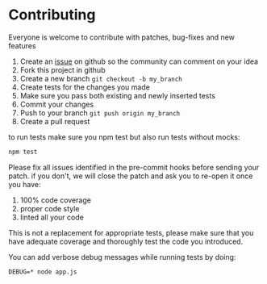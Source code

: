 # Contributing

Everyone is welcome to contribute with patches, bug-fixes and new features

1. Create an [issue][1] on github so the community can comment on your idea
2. Fork this project in github
3. Create a new branch `git checkout -b my_branch`
4. Create tests for the changes you made
5. Make sure you pass both existing and newly inserted tests
6. Commit your changes
7. Push to your branch `git push origin my_branch`
8. Create a pull request

to run tests make sure you npm test but also run tests without mocks:

``` sh
npm test
```

Please fix all issues identified in the pre-commit hooks before sending your patch. if you don't, we will close the patch and ask you to re-open it once you have:

1. 100% code coverage
2. proper code style
3. linted all your code

This is not a replacement for appropriate tests, please make sure that you have adequate coverage and thoroughly test the code you introduced.

You can add verbose debug messages while running tests by doing:

```
DEBUG=* node app.js
```

[1]: http://github.com/jhermsmeier/node-ntfs/issues
